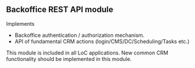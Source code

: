## Backoffice REST API module

Implements
* Backoffice authentication / authorization mechanism. 
* API of fundamental CRM actions (login/CMS/DC/Scheduling/Tasks etc.)

This module is included in all LoC applications. 
New common CRM functionality should be implemented in this module. 
